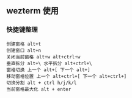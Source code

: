 ## wezterm 使用

### 快捷键整理

```
创建窗格 alt+t
创建窗口 alt+n
关闭当前窗格 alt+w alt+ctrl+w
垂直拆分 alt+\ 水平拆分 alt+ctrl+\
窗格切换 上一个 alt+[ 下一个 alt+]
移动窗格位置 上一个 alt+ctrl+[ 下一个 alt+ctrl+]
切换分割 alt + ctrl h/j/k/l
当前窗格最大化 alt + enter
```
